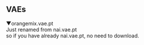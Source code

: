 ## VAEs

▼orangemix.vae.pt  
 Just renamed from nai.vae.pt  
 so if you have already nai.vae.pt, no need to download.